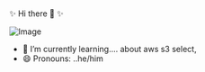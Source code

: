 ###
✨ Hi there 👋  ✨

![Image](https://github-readme-stats.vercel.app/api/top-langs/?username=tannerpace&theme=ithub_dark) 





- 🌱 I’m currently learning.... about aws s3 select,  
- 😄 Pronouns: ..he/him


